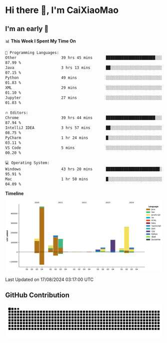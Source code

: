 # Hi there 👋, I'm CaiXiaoMao

## I'm an early 🐤
<!--START_SECTION:waka-->
📊 **This Week I Spent My Time On** 

```text
💬 Programming Languages: 
Other                    39 hrs 45 mins      ██████████████████████░░░   87.99 % 
Java                     3 hrs 13 mins       ██░░░░░░░░░░░░░░░░░░░░░░░   07.15 % 
Python                   49 mins             ░░░░░░░░░░░░░░░░░░░░░░░░░   01.83 % 
XML                      29 mins             ░░░░░░░░░░░░░░░░░░░░░░░░░   01.10 % 
Jupyter                  27 mins             ░░░░░░░░░░░░░░░░░░░░░░░░░   01.03 % 

🔥 Editors: 
Chrome                   39 hrs 44 mins      ██████████████████████░░░   87.94 % 
IntelliJ IDEA            3 hrs 57 mins       ██░░░░░░░░░░░░░░░░░░░░░░░   08.75 % 
PyCharm                  1 hr 24 mins        █░░░░░░░░░░░░░░░░░░░░░░░░   03.11 % 
VS Code                  5 mins              ░░░░░░░░░░░░░░░░░░░░░░░░░   00.20 % 

💻 Operating System: 
Windows                  43 hrs 20 mins      ████████████████████████░   95.91 % 
Mac                      1 hr 50 mins        █░░░░░░░░░░░░░░░░░░░░░░░░   04.09 % 
```

**Timeline**

![Lines of Code chart](https://raw.githubusercontent.com/caixiaomao/caixiaomao/main/assets/bar_graph.png)


 Last Updated on 17/08/2024 03:17:00 UTC
<!--END_SECTION:waka-->

## GitHub Contribution
<picture>
  <source media="(prefers-color-scheme: dark)" srcset="/dist/snake/github-contribution-grid-snake-dark.svg" />
  <source media="(prefers-color-scheme: light)" srcset="/dist/snake/github-contribution-grid-snake.svg" />
  <img alt="github contribution grid snake animation" src="/dist/snake/github-contribution-grid-snake.svg" />
</picture>
